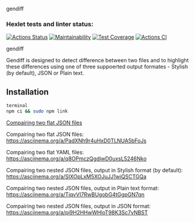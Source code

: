 gendiff

### Hexlet tests and linter status:

[![Actions Status](https://github.com/eugene4ik/frontend-project-46/actions/workflows/hexlet-check.yml/badge.svg)](https://github.com/eugene4ik/frontend-project-46/actions) [![Maintainability](https://api.codeclimate.com/v1/badges/cbf15ae27ca85b55dfaa/maintainability)](https://codeclimate.com/github/eugene4ik/frontend-project-46/maintainability) [![Test Coverage](https://api.codeclimate.com/v1/badges/cbf15ae27ca85b55dfaa/test_coverage)](https://codeclimate.com/github/eugene4ik/frontend-project-46/test_coverage) [![Actions CI](https://github.com/eugene4ik/frontend-project-46/actions/workflows/actions.yml/badge.svg)](https://github.com/eugene4ik/frontend-project-46/actions/workflows/actions.yml)



gendiff

Gendiff is designed to detect difference between two files and to highlight these differences using one of three suppoerted output formates - Stylish (by default), JSON or Plain text. 

## Installation

```sh
terminal
npm ci && sudo npm link
```
[Compairing two flat JSON files](https://asciinema.org/a/PadXNh9r4uHxD0TLNUA5bFoJs)

Compairing two flat JSON files: 
https://asciinema.org/a/PadXNh9r4uHxD0TLNUA5bFoJs

Compairing two flat YAML files: 
https://asciinema.org/a/q8OPmczQgdiwD0uxsL5246Nko

Compairing two nested JSON files, output in Stylish format (by default):
https://asciinema.org/a/SIXOpLxM5XOJuJJ1wiQSCTGQa

Compairing two nested JSON files, output in Plain text format:
https://asciinema.org/a/TiqvVI7RwBUgobG4tGgpGN7qn

Compairing two nested JSON files, output in JSON format:
https://asciinema.org/a/pi9H2HHwWHloT98K3Sc7vNBST